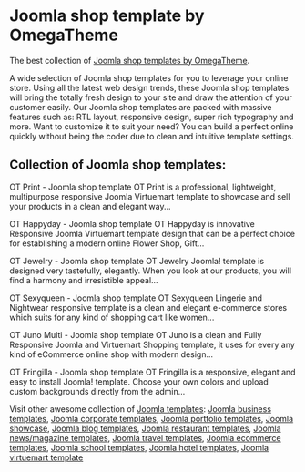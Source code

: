 # Joomla shop template by OmegaTheme
The best collection of <a href="http://www.omegatheme.com/joomla-shop-templates">Joomla shop templates by OmegaTheme</a>.

A wide selection of Joomla shop templates for you to leverage your online store. Using all the latest web design trends, these Joomla shop templates will bring the totally fresh design to your site and draw the attention of your customer easily. Our Joomla shop templates are packed with massive features such as: RTL layout, responsive design, super rich typography and more. Want to customize it to suit your need? You can build a perfect online quickly without being the coder due to clean and intuitive template settings. 

## Collection of Joomla shop templates:

OT Print - Joomla shop template
OT Print is a professional, lightweight, multipurpose responsive Joomla Virtuemart template to showcase and sell your products in a clean and elegant way...

OT Happyday - Joomla shop template
OT Happyday is innovative Responsive Joomla Virtuemart template design that can be a perfect choice for establishing a modern online Flower Shop, Gift...

OT Jewelry - Joomla shop template
OT Jewelry Joomla! template is designed very tastefully, elegantly. When you look at our products, you will find a harmony and irresistible appeal...

OT Sexyqueen - Joomla shop template
OT Sexyqueen Lingerie and Nightwear responsive template is a clean and elegant e-commerce stores which suits for any kind of shopping cart like women...

OT Juno Multi - Joomla shop template
OT Juno is a clean and Fully Responsive Joomla and Virtuemart Shopping template, it uses for every any kind of eCommerce online shop with modern design...

OT Fringilla - Joomla shop template
OT Fringilla is a responsive, elegant and easy to install Joomla! template. Choose your own colors and upload custom backgrounds directly from the admin...

Visit other awesome collection of <a href="http://www.omegatheme.com/joomla-templates">Joomla templates</a>: <a href="http://www.omegatheme.com/joomla-business-templates">Joomla business templates</a>, <a href="http://www.omegatheme.com/joomla-corporate-templates">Joomla corporate templates</a>, <a href="http://www.omegatheme.com/joomla-portfolio-templates">Joomla portfolio templates</a>, <a href="http://www.omegatheme.com/joomla-showcase-templates">Joomla showcase</a>, <a href="http://www.omegatheme.com/joomla-blog-templates">Joomla blog templates</a>, <a href="http://www.omegatheme.com/joomla-restaurant-templates">Joomla restaurant templates</a>, <a href="http://www.omegatheme.com/joomla-news-magazine-templates">Joomla news/magazine templates</a>, <a href="http://www.omegatheme.com/joomla-travel-templates">Joomla travel templates</a>, <a href="http://www.omegatheme.com/joomla-ecommerce-templates">Joomla ecommerce templates</a>, <a href="http://www.omegatheme.com/joomla-school-templates">Joomla school templates</a>, <a href="http://www.omegatheme.com/joomla-hotel-templates">Joomla hotel templates</a>, <a href="http://www.omegatheme.com/joomla-virtuemart-templates">Joomla virtuemart template</a>
